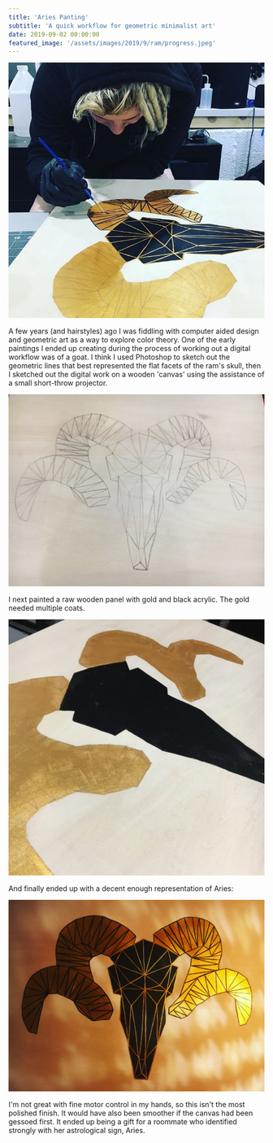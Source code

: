 ```yaml
---
title: 'Aries Panting'
subtitle: 'A quick workflow for geometric minimalist art'
date: 2019-09-02 00:00:00
featured_image: '/assets/images/2019/9/ram/progress.jpeg'
---
```

<p align="center">
<img src="/assets/images/2019/9/ram/progress.jpeg">
</p>

A few years (and hairstyles) ago I was fiddling with computer aided design and geometric art as a way to explore color theory. One of the early paintings I ended up creating during the process of working out a digital workflow was of a goat. I think I used Photoshop to sketch out the geometric lines that best represented the flat facets of the ram's skull, then I sketched out the digital work on a wooden 'canvas' using the assistance of a small short-throw projector.

<p align="center">
<img src="/assets/images/2019/9/ram/sketch.jpeg">
</p>

I next painted a raw wooden panel with gold and black acrylic. The gold needed multiple coats.

<p align="center">
<img src="/assets/images/2019/9/ram/paint.jpeg">
</p>

And finally ended up with a decent enough representation of Aries:

<p align="center">
<img src="/assets/images/2019/9/ram/done.jpeg">
</p>

I'm not great with fine motor control in my hands, so this isn't the most polished finish. It would have also been smoother if the canvas had been gessoed first. It ended up being a gift for a roommate who identified strongly with her astrological sign, Aries.
